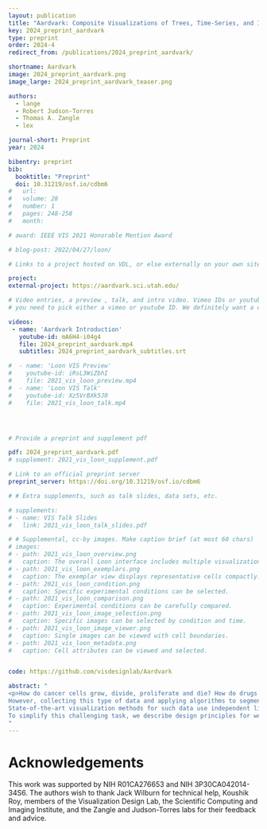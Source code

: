 ```yaml
---
layout: publication
title: "Aardvark: Composite Visualizations of Trees, Time-Series, and Images"
key: 2024_preprint_aardvark
type: preprint
order: 2024-4
redirect_from: /publications/2024_preprint_aardvark/

shortname: Aardvark
image: 2024_preprint_aardvark.png
image_large: 2024_preprint_aardvark_teaser.png

authors:
  - lange
  - Robert Judson-Torres
  - Thomas A. Zangle
  - lex

journal-short: Preprint
year: 2024

bibentry: preprint
bib:
  booktitle: "Preprint"
  doi: 10.31219/osf.io/cdbm6
#   url:
#   volume: 28
#   number: 1
#   pages: 248-258
#   month:

# award: IEEE VIS 2021 Honorable Mention Award

# blog-post: 2022/04/27/loon/

# Links to a project hosted on VDL, or else externally on your own site

project:
external-project: https://aardvark.sci.utah.edu/

# Video entries, a preview , talk, and intro video. Vimeo IDs or youtube IDs are supported
# you need to pick either a vimeo or youtube ID. We definitely want a downloadable video too.

videos:
 - name: 'Aardvark Introduction'
   youtube-id: mA6H4-i04g4
   file: 2024_preprint_aardvark.mp4
   subtitles: 2024_preprint_aardvark_subtitles.srt

#  - name: 'Loon VIS Preview'
#    youtube-id: iRsL3WiZbhI
#    file: 2021_vis_loon_preview.mp4
#  - name: 'Loon VIS Talk'
#    youtube-id: Xz5VrBXk5J0
#    file: 2021_vis_loon_talk.mp4




# Provide a preprint and supplement pdf

pdf: 2024_preprint_aardvark.pdf
# supplement: 2021_vis_loon_supplement.pdf

# Link to an official preprint server
preprint_server: https://doi.org/10.31219/osf.io/cdbm6

# # Extra supplements, such as talk slides, data sets, etc.

# supplements:
# - name: VIS Talk Slides
#   link: 2021_vis_loon_talk_slides.pdf

# # Supplemental, cc-by images. Make caption brief (at most 60 chars)
# images:
# - path: 2021_vis_loon_overview.png
#   caption: The overall Loon interface includes multiple visualizations.
# - path: 2021_vis_loon_exemplars.png
#   caption: The exemplar view displays representative cells compactly.
# - path: 2021_vis_loon_condition.png
#   caption: Specific experimental conditions can be selected.
# - path: 2021_vis_loon_comparison.png
#   caption: Experimental conditions can be carefully compared.
# - path: 2021_vis_loon_image_selection.png
#   caption: Specific images can be selected by condition and time.
# - path: 2021_vis_loon_image_viewer.png
#   caption: Single images can be viewed with cell boundaries.
# - path: 2021_vis_loon_metadata.png
#   caption: Cell attributes can be viewed and selected.


code: https://github.com/visdesignlab/Aardvark

abstract: "
<p>How do cancer cells grow, divide, proliferate and die? How do drugs influence these processes? These are difficult questions that we can attempt to answer with a combination of time-series microscopy experiments, classification algorithms, and data visualization. 
However, collecting this type of data and applying algorithms to segment and track cells and construct lineages of proliferation is error-prone; and identifying the errors can be challenging since it often requires cross-checking multiple data types. Similarly, analyzing and communicating the results necessitates synthesizing different data types into a single narrative.
State-of-the-art visualization methods for such data use independent line charts, tree diagrams, and images in separate views. However, this spatial separation requires the viewer of these charts to combine the relevant pieces of data in memory.
To simplify this challenging task, we describe design principles for weaving cell images, time-series data, and tree data into a cohesive visualization. Our design principles are based on choosing a primary data type that drives the layout and integrates the other data types into that layout. We then introduce Aardvark, a system that uses these principles to implement novel visualization techniques. Based on Aardvark, we demonstrate the utility of each of these approaches for discovery, communication, and data debugging in a series of case studies.</p>
"
---
```


# Acknowledgements

This work was supported by NIH R01CA276653 and NIH 3P30CA042014-34S6.
The authors wish to thank Jack Wilburn for technical help, Koushik Roy, members of the Visualization Design Lab, the Scientific Computing and Imaging Institute, and the Zangle and Judson-Torres labs for their feedback and advice.
